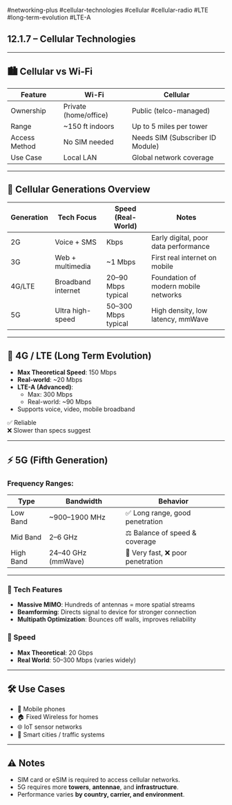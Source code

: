 #networking-plus #cellular-technologies #cellular #cellular-radio #LTE #long-term-evolution #LTE-A 

## 12.1.7 – Cellular Technologies

---

## 🏙️ Cellular vs Wi-Fi

| Feature         | Wi-Fi                        | Cellular                       |
|-----------------|------------------------------|--------------------------------|
| Ownership       | Private (home/office)        | Public (telco-managed)         |
| Range           | ~150 ft indoors              | Up to 5 miles per tower        |
| Access Method   | No SIM needed                | Needs SIM (Subscriber ID Module) |
| Use Case        | Local LAN                    | Global network coverage        |

---

## 📶 Cellular Generations Overview

| Generation | Tech Focus         | Speed (Real-World)  | Notes                                 |
|------------|--------------------|----------------------|----------------------------------------|
| 2G         | Voice + SMS        | Kbps                 | Early digital, poor data performance   |
| 3G         | Web + multimedia   | ~1 Mbps              | First real internet on mobile         |
| 4G/LTE     | Broadband internet | 20–90 Mbps typical   | Foundation of modern mobile networks  |
| 5G         | Ultra high-speed   | 50–300 Mbps typical  | High density, low latency, mmWave     |

---

## 🚀 4G / LTE (Long Term Evolution)

- **Max Theoretical Speed**: 150 Mbps
- **Real-world**: ~20 Mbps
- **LTE-A (Advanced)**:
  - Max: 300 Mbps
  - Real-world: ~90 Mbps
- Supports voice, video, mobile broadband

✅ Reliable  
❌ Slower than specs suggest

---

## ⚡ 5G (Fifth Generation)

### Frequency Ranges:
| Type       | Bandwidth      | Behavior                        |
|------------|----------------|---------------------------------|
| Low Band   | ~900–1900 MHz  | ✅ Long range, good penetration |
| Mid Band   | 2–6 GHz        | ⚖️ Balance of speed & coverage |
| High Band  | 24–40 GHz (mmWave) | 🚀 Very fast, ❌ poor penetration |

---

### 📡 Tech Features

- **Massive MIMO**: Hundreds of antennas = more spatial streams
- **Beamforming**: Directs signal to device for stronger connection
- **Multipath Optimization**: Bounces off walls, improves reliability

### 🧪 Speed

- **Max Theoretical**: 20 Gbps  
- **Real World**: 50–300 Mbps (varies widely)

---

## 🛠️ Use Cases

- 📱 Mobile phones  
- 🏠 Fixed Wireless for homes  
- 🌐 IoT sensor networks  
- 🏢 Smart cities / traffic systems

---

## ⚠️ Notes

- SIM card or eSIM is required to access cellular networks.
- 5G requires more **towers**, **antennae**, and **infrastructure**.
- Performance varies **by country, carrier, and environment**.

